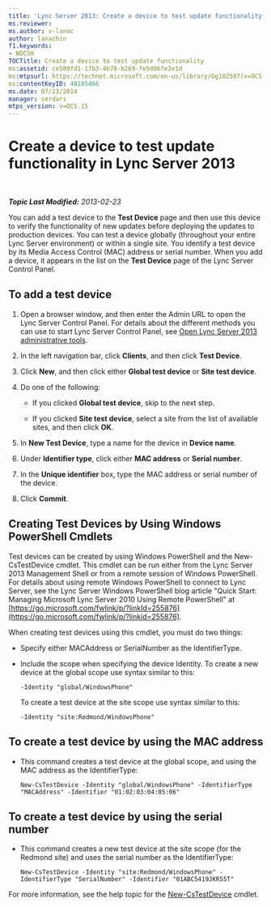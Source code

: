 ```yaml
---
title: 'Lync Server 2013: Create a device to test update functionality'
ms.reviewer: 
ms.author: v-lanac
author: lanachin
f1.keywords:
- NOCSH
TOCTitle: Create a device to test update functionality
ms:assetid: ce509fd1-17b3-4b78-b269-fe5d06fe2e1d
ms:mtpsurl: https://technet.microsoft.com/en-us/library/Gg182587(v=OCS.15)
ms:contentKeyID: 48185466
ms.date: 07/23/2014
manager: serdars
mtps_version: v=OCS.15
---
```


<div data-xmlns="http://www.w3.org/1999/xhtml">

<div class="topic" data-xmlns="http://www.w3.org/1999/xhtml" data-msxsl="urn:schemas-microsoft-com:xslt" data-cs="https://msdn.microsoft.com/">

<div data-asp="https://msdn2.microsoft.com/asp">

# Create a device to test update functionality in Lync Server 2013

</div>

<div id="mainSection">

<div id="mainBody">

<span> </span>

_**Topic Last Modified:** 2013-02-23_

You can add a test device to the **Test Device** page and then use this device to verify the functionality of new updates before deploying the updates to production devices. You can test a device globally (throughout your entire Lync Server environment) or within a single site. You identify a test device by its Media Access Control (MAC) address or serial number. When you add a device, it appears in the list on the **Test Device** page of the Lync Server Control Panel.

<div>

## To add a test device

1.  Open a browser window, and then enter the Admin URL to open the Lync Server Control Panel. For details about the different methods you can use to start Lync Server Control Panel, see [Open Lync Server 2013 administrative tools](lync-server-2013-open-lync-server-administrative-tools.md).

2.  In the left navigation bar, click **Clients**, and then click **Test Device**.

3.  Click **New**, and then click either **Global test device** or **Site test device**.

4.  Do one of the following:
    
      - If you clicked **Global test device**, skip to the next step.
    
      - If you clicked **Site test device**, select a site from the list of available sites, and then click **OK**.

5.  In **New Test Device**, type a name for the device in **Device name**.

6.  Under **Identifier type**, click either **MAC address** or **Serial number**.

7.  In the **Unique identifier** box, type the MAC address or serial number of the device.

8.  Click **Commit**.

</div>

<div>

## Creating Test Devices by Using Windows PowerShell Cmdlets

Test devices can be created by using Windows PowerShell and the New-CsTestDevice cmdlet. This cmdlet can be run either from the Lync Server 2013 Management Shell or from a remote session of Windows PowerShell. For details about using remote Windows PowerShell to connect to Lync Server, see the Lync Server Windows PowerShell blog article "Quick Start: Managing Microsoft Lync Server 2010 Using Remote PowerShell" at [https://go.microsoft.com/fwlink/p/?linkId=255876](https://go.microsoft.com/fwlink/p/?linkid=255876).

When creating test devices using this cmdlet, you must do two things:

  - Specify either MACAddress or SerialNumber as the IdentifierType.

  - Include the scope when specifying the device Identity. To create a new device at the global scope use syntax similar to this:
    
        -Identity "global/WindowsPhone"
    
    To create a test device at the site scope use syntax similar to this:
    
        -Identity "site:Redmond/WindowsPhone"

<div>

## To create a test device by using the MAC address

  - This command creates a test device at the global scope, and using the MAC address as the IdentifierType:
    
        New-CsTestDevice -Identity "global/WindowsPhone" -IdentifierType "MACAddress" -Identifier "01:02:03:04:05:06"

</div>

<div>

## To create a test device by using the serial number

  - This command creates a new test device at the site scope (for the Redmond site) and uses the serial number as the IdentifierType:
    
        New-CsTestDevice -Identity "site:Redmond/WindowsPhone" -IdentifierType "SerialNumber" -Identifier "01ABC5419JKR55T"

</div>

For more information, see the help topic for the [New-CsTestDevice](https://docs.microsoft.com/powershell/module/skype/New-CsTestDevice) cmdlet.

</div>

</div>

<span> </span>

</div>

</div>

</div>


